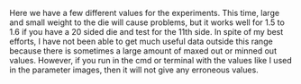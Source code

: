 Here we have a few different values for the experiments. This time, large and small weight to the die will cause problems, but it works well for 1.5 to 1.6 if you have a 20 sided die and test for the 11th side. In spite of my best efforts, I have not been able to get much useful data outside this range because there is sometimes a large amount of maxed out or minned out values. However, if you run in the cmd or terminal with the values like I used in the parameter images, then it will not give any erroneous values.
